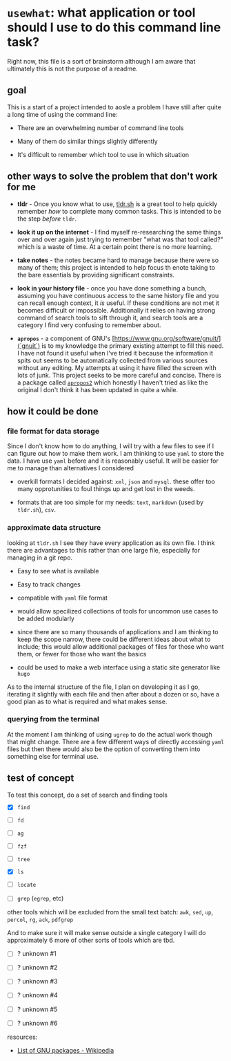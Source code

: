 # `usewhat`: what application or tool should I use to do this command line task?

Right now, this file is a sort of brainstorm although I am aware that ultimately this is not the purpose of a readme. 

## goal

This is a start of a project intended to aosle a problem I have still after quite a long time of using the command line:

* There are an overwhelming number of command line tools
	
* Many of them do similar things slightly differently

* It's difficult to remember which tool to use in which situation
 

## other ways to solve the problem that don't work for me

* **tldr** - Once you know what to use, [tldr.sh](https://tldr.sh/) is a great tool to help quickly remember *how* to complete many common tasks. This is intended to be the step *before* `tldr`. 
	
* **look it up on the internet** - I find myself re-researching the same things over and over again just trying to remember "what was that tool called?" which is a waste of time. At a certain point there is no more learning. 
	
* **take notes** - the notes became hard to manage because there were so many of them; this project is intended to help focus th enote taking to the bare essentials by providing significant constraints.
	
* **look in your history file** - once you have done something a bunch, assuming you have continuous access to the same history file and you can recall enough context, it *is* useful. If these conditions are not met it becomes difficult or impossible. Additionally it relies on having strong command of search tools to sift through it, and search tools are a category I find very confusing to remember about. 
	
* **`apropos`** - a component of GNU's [https://www.gnu.org/software/gnuit/](`gnuit`) is to my knowledge the primary existing attempt to fill this need. I have not found it useful when I've tried it  because the information it spits out seems to be automatically collected from various sources without any editing. My attempts at using it have filled the screen with lots of junk. This project seeks to be more careful and concise. There is a package called [`apropos2`](http://www.georgeanelson.com/apropos2.htm) which honestly I haven't tried as like the original I don't think it has been updated in quite a while. 

## how it could be done

### file format for data storage

Since I don't know how to do anything, I will try with a few files to see if I can figure out how to make them work. I am thinking to use `yaml` to store the data. I have use `yaml` before and it is reasonably useful. It will be easier for me to manage than alternatives I considered

* overkill formats I decided against: `xml`, `json` and `mysql`. these offer too many opprotunities to foul things up and get lost in the weeds. 

* formats that are too simple for my needs: `text`, `markdown` (used by `tldr.sh`), `csv`. 

### approximate data structure

looking at `tldr.sh` I see they have every application as its own file. I think there are advantages to this rather than one large file, especially for managing in a git repo. 

* Easy to see what is available

* Easy to track changes

* compatible with `yaml` file format

* would allow specilized collections of tools for uncommon use cases to be added modularly

* since there are so many thousands of applications and I am thinking to keep the scope narrow, there could be different ideas about what to include; this would allow additional packages of files for those who want them, or fewer for those who want the basics

* could be used to make a web interface using a static site generator like `hugo`

As to the internal structure of the file, I plan on developing it as I go, iterating it slightly with each file and then after about a dozen or so, have a good plan as to what is required and what makes sense. 

### querying from the terminal 

At the moment I am thinking of using `ugrep` to do the actual work though that might change. There are a few different ways of directly accessing `yaml` files but then there would also be the option of converting them into something else for terminal use. 

## test of concept

To test this concept, do a set of search and finding tools

- [X] `find`
- [ ] `fd`
- [ ] `ag`
- [ ] `fzf`
- [ ] `tree`
- [x] `ls` 
- [ ] `locate`
- [ ] `grep` (`egrep`, etc)

	
other tools which will be excluded from the small text batch: `awk`, `sed`, `up`, `percol`, `rg`, `ack`, `pdfgrep`

And to make sure it will make sense outside a single category I will do approximately 6 more of other sorts of tools which are tbd. 

 - [ ] ? unknown #1
 - [ ] ? unknown #2
 - [ ] ? unknown #3
 - [ ] ? unknown #4
 - [ ] ? unknown #5
 - [ ] ? unknown #6
	

resources: 

* [List of GNU packages - Wikipedia](https://en.wikipedia.org/wiki/List_of_GNU_packages)

